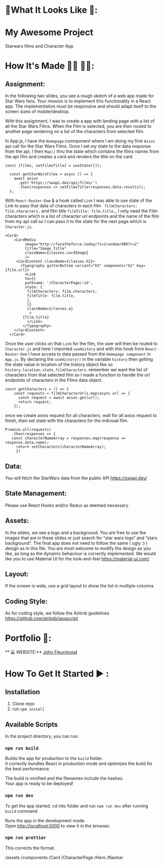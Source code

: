 # :checkered_flag:What It Looks Like :checkered_flag:: 

# My Awesome Project
Starwars films and Character App

# How It's Made :nut_and_bolt:🔨 :hammer::wrench::


## Assignment:
 In the following two slides, you see a rough sketch of a web app made for Star Wars fans. Your mission is to implement this functionality in a React app. The implementation must be responsive and should adapt itself to the screen sizes of mobile/desktop. 

With this assignment, I was to create a app with landing page with a list of all the Star Wars Films. When the Film is selected, you are then routed to another page rendering on a list of the characters from selected film. 

In App.js, I have the `Homepage` comnponent where I am doing my first `Axios` api call for the Star Wars Films. Once I set my state to the data response from the api, I then `Map()` thru the state which contains the films names from the api film and creates a card and renders the title on the card
 
```
const [films, setFilmsTitle] = useState([]);

  const getStarWarsFilms = async () => {
    await axios
      .get('https://swapi.dev/api/films/')
      .then(responses => setFilmsTitle(responses.data.results));
  };
  ```



 With `React-Router-Dom` & a hook called `Link` I was able to use state of the Link to pass that data of characters in each film ` filmCharacters: film.characters,`  and film title `filmTitle: film.title,`, I only need the Film characters which is a list of character url endpoints and the name of the film from my api call so I can pass it to the state for the next page which is `Character.js`.

```
<Card>
    <CardMedia
         image="http://facetheforce.today/?i=1random/400?r=2"
         title="Image title"
         className={classes.cardImage}
         />
     <CardContent className={classes.h2}>
       <Typography gutterBottom variant="h5" component="h2" key={film.url}>
         <Link
         to={{
         pathname: '/CharacterPage/:id',
         state: {
          filmCharacters: film.characters,
          filmTitle: film.title,
          },
          }}
          className={classes.a}
           >
        {film.title}
          </Link>
        </Typography>
    </CardContent>
  </Card>
```

  Once the user clicks on that `Link` for the film, the user will then be routed to `Character.js` and here I imported `useHistory` and with this hook from `React-Router-Dom` I have access to data passed from the `Homepage component` in `App.js`. By declaring the `useHistory()` in the variable `history` then getting the state value in location of the history object like so `history.location.state.filmCharacters`. remember we want the list of characters from that selected film so I made a function to handle the url endpoints of characters in the Films data object.

```
const getCharacters = () => {
    const requests = filmCharacterUrls.map(async url => {
      const request = await axios.get(url);
      return request;
    });
 ```

 once we create axios request for all characters, wait for all axios request to finish, then set state with the characters for the indiviual film.


 ```
 Promise.all(requests)
    .then(responses => {
    const characterNameArray = responses.map(response => response.data.name);
      return setCharacters(characterNameArray);
      })
  ```

## Data:
 You will fetch the StarWars data from the public API https://swapi.dev/

## State Management: 
Please use React Hooks and/or Redux as deemed necessary.

## Assets: 
In the slides, we see a logo and a background. You are free to use the images that are in these slides or just search for “star wars logo” and “stars background”. The final app does not need to follow the same ( ugly :) ) design as in this file. You are most welcome to modify the design as you like, as long as the dynamic behaviour is correctly implemented.  We would like you to use Material UI for the look-and-feel https://material-ui.com/ 

## Layout: 
If the screen is wide, use a grid layout to show the list in multiple columns 

## Coding Style:
As for coding style, we follow the Airbnb guidelines  https://github.com/airbnb/javascript
# Portfolio :open_file_folder::

** :computer:   WEBSITE:** [John Fleurimond](http://johnfleurimond.com)

# How To Get It Started :arrow_forward: :

## Installation

1. Clone repo
2. run `npm install`

## Available Scripts

In the project directory, you can run:

### `npm run build`

Builds the app for production to the `build` folder.<br>
It correctly bundles React in production mode and optimizes the build for the best performance.

The build is minified and the filenames include the hashes.<br>
Your app is ready to be deployed!

### `npm run dev`

To get the app started, cd into folder and run `npm run dev` after running `build` command


Runs the app in the development mode.<br>
Open [http://localhost:5000](http://localhost:5000) to view it in the browser.


### `npm run prettier`
This corrects the format.


/assets
  /components
    /Card
    /CharacterPage
    /Hero
    /Navbar
